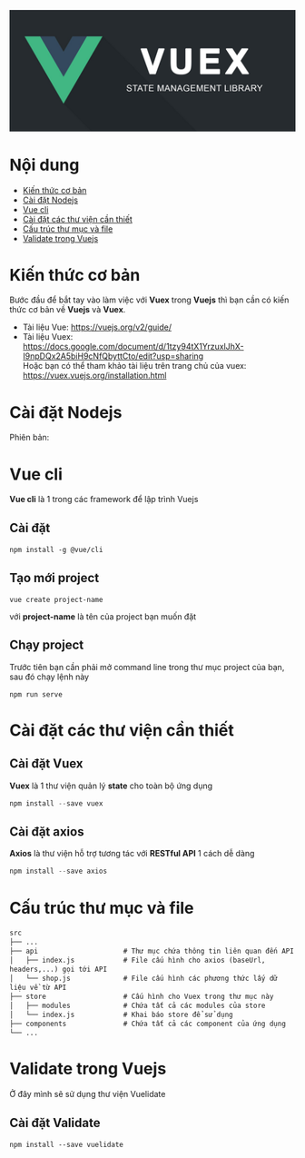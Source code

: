 ![Vuex-state-management-library](https://github.com/uit2712/vue-store/blob/images/images/vuex.jpeg)
# Nội dung
- [Kiến thức cơ bản](#kiến-thức-cơ-bản)
- [Cài đặt Nodejs](#cài-đặt-nodejs)
- [Vue cli](#vue-cli)
- [Cài đặt các thư viện cần thiết](#cài-đặt-các-thư-viện-cần-thiết)
- [Cấu trúc thư mục và file](#cấu-trúc-thư-mục-và-file)
- [Validate trong Vuejs](#validate-trong-vuejs)
# Kiến thức cơ bản
Bước đầu để bắt tay vào làm việc với __Vuex__ trong __Vuejs__ thì bạn cần có kiến thức cơ bản về __Vuejs__ và __Vuex__.
- Tài liệu Vue: https://vuejs.org/v2/guide/
- Tài liệu Vuex: https://docs.google.com/document/d/1tzy94tX1YrzuxlJhX-I9npDQx2A5biH9cNfQbyttCto/edit?usp=sharing \
Hoặc bạn có thể tham khảo tài liệu trên trang chủ của vuex: https://vuex.vuejs.org/installation.html
# Cài đặt Nodejs
Phiên bản: 
# Vue cli
__Vue cli__ là 1 trong các framework để lập trình Vuejs
## Cài đặt
```
npm install -g @vue/cli
```
## Tạo mới project
```
vue create project-name
```
với __project-name__ là tên của project bạn muốn đặt
## Chạy project
Trước tiên bạn cần phải mở command line trong thư mục project của bạn, sau đó chạy lệnh này
```
npm run serve
```
# Cài đặt các thư viện cần thiết
## Cài đặt Vuex
__Vuex__ là 1 thư viện quản lý __state__ cho toàn bộ ứng dụng
```javascript
npm install --save vuex
```
## Cài đặt axios
__Axios__ là thư viện hỗ trợ tương tác với __RESTful API__ 1 cách dễ dàng
```javascript
npm install --save axios
```
# Cấu trúc thư mục và file
    src
    ├── ...
    ├── api                     # Thư mục chứa thông tin liên quan đến API                
    │   ├── index.js            # File cấu hình cho axios (baseUrl, headers,...) gọi tới API
    │   └── shop.js             # File cấu hình các phương thức lấy dữ liệu về từ API
    ├── store                   # Cấu hình cho Vuex trong thư mục này
    │   ├── modules             # Chứa tất cả các modules của store
    │   └── index.js            # Khai báo store để sử dụng
    ├── components              # Chứa tất cả các component của ứng dụng
    └── ...
# Validate trong Vuejs
Ở đây mình sẽ sử dụng thư viện Vuelidate
## Cài đặt Validate
```
npm install --save vuelidate
```
